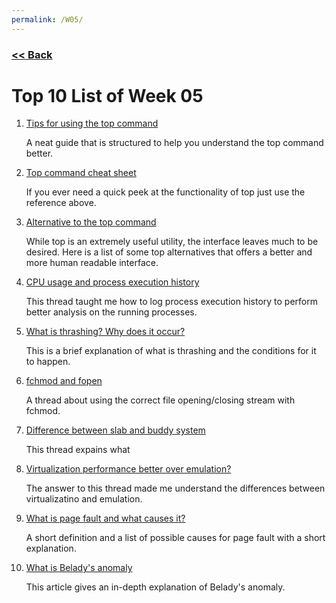 ```yaml
---
permalink: /W05/
---
```

### [<< Back](../)

# Top 10 List of Week 05

1. [Tips for using the top command](https://opensource.com/article/18/8/top-tips-speed-up-computer)<br>

	A neat guide that is structured to help you understand the top command better.<br>

2. [Top command cheat sheet](https://gist.github.com/ericandrewlewis/4983670c508b2f6b181703df43438c37)<br>

	If you ever need a quick peek at the functionality of top just use the reference above.<br>

3. [Alternative to the top command](https://www.linuxlinks.com/alternativestotop/)<br>

	While top is an extremely useful utility, the interface leaves much to be desired. Here is a list of some top alternatives that offers a better and more human readable interface.<br>

4. [CPU usage and process execution history](https://serverfault.com/questions/387268/linux-cpu-usage-and-process-execution-history)<br>

	This thread taught me how to log process execution history to perform better analysis on the running processes.<br>

5. [What is thrashing? Why does it occur?](https://stackoverflow.com/questions/19031902/what-is-thrashing-why-does-it-occur)<br>

	This is a brief explanation of what is thrashing and the conditions for it to happen.<br>

6. [fchmod and fopen](https://stackoverflow.com/questions/22716203/using-fchmod-in-unix)<br>

	A thread about using the correct file opening/closing stream with fchmod.<br>

7. [Difference between slab and buddy system](https://stackoverflow.com/questions/37404769/whats-the-difference-between-slab-and-buddy-system)<br>

	This thread expains what<br>

8. [Virtualization performance better over emulation?](https://stackoverflow.com/questions/6044978/full-emulation-vs-full-virtualization)<br>

	The answer to this thread made me understand the differences between virtualizatino and emulation.<br>

9. [What is page fault and what causes it?](https://stackoverflow.com/questions/5684365/what-causes-page-faults)<br>

	A short definition and a list of possible causes for page fault with a short explanation.<br>

10. [What is Belady's anomaly](https://afteracademy.com/blog/what-is-beladys-anomaly)<br>

	This article gives an in-depth explanation of Belady's anomaly.<br>
